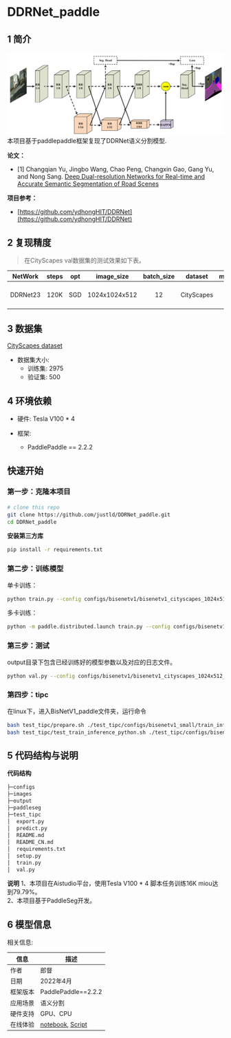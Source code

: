 # DDRNet_paddle


## 1 简介
![images](images/network.png)  
本项目基于paddlepaddle框架复现了DDRNet语义分割模型.

**论文：**
- [1] Changqian Yu, Jingbo Wang, Chao Peng, Changxin Gao, Gang Yu, and Nong Sang. [Deep Dual-resolution Networks for Real-time and Accurate Semantic Segmentation of Road Scenes](https://arxiv.org/abs/2101.06085)

**项目参考：**
- [https://github.com/ydhongHIT/DDRNet](https://github.com/ydhongHIT/DDRNet)

## 2 复现精度
>在CityScapes val数据集的测试效果如下表。


| NetWork  | steps |opt|image_size| batch_size |dataset|memory|card|  mIou  |                                             config                                              |                          weight                           |log|
|:--------:|:-----:| :---: |:--------:|:----------:| :---: | :---: | :---: |:------:|:-----------------------------------------------------------------------------------------------:|:---------------------------------------------------------:| :---: |
| DDRNet23 | 120K  |SGD|  1024x1024x512   |     12     |CityScapes|32G|4| 79.79% | [ddrnet23_cityscapes_1024x1024_120k.yml](configs/ddrnet/ddrnet23_cityscapes_1024x1024_120k.yml) | [link 提取码：z1da](https://pan.baidu.com/s/108xV62Mmn8wztX2gxKsHLQ ) |[log](log/trainer-0.log)|

## 3 数据集
[CityScapes dataset](https://www.cityscapes-dataset.com/)

- 数据集大小:
    - 训练集: 2975
    - 验证集: 500

## 4 环境依赖
- 硬件: Tesla V100 * 4

- 框架:
    - PaddlePaddle == 2.2.2


## 快速开始

### 第一步：克隆本项目
```bash
# clone this repo
git clone https://github.com/justld/DDRNet_paddle.git
cd DDRNet_paddle
```

**安装第三方库**
```bash
pip install -r requirements.txt
```


### 第二步：训练模型
单卡训练：
```bash
python train.py --config configs/bisenetv1/bisenetv1_cityscapes_1024x512_160k.yml  --do_eval --use_vdl --log_iter 100 --save_interval 1000 --save_dir output
```
多卡训练：
```bash
python -m paddle.distributed.launch train.py --config configs/bisenetv1/bisenetv1_cityscapes_1024x512_160k.yml  --do_eval --use_vdl --log_iter 100 --save_interval 1000 --save_dir output
```

### 第三步：测试
output目录下包含已经训练好的模型参数以及对应的日志文件。
```bash
python val.py --config configs/bisenetv1/bisenetv1_cityscapes_1024x512_160k.yml --model_path
```

### 第四步：tipc
在linux下，进入BisNetV1_paddle文件夹，运行命令
```bash
bash test_tipc/prepare.sh ./test_tipc/configs/bisenetv1_small/train_infer_python.txt 'lite_train_lite_infer'
bash test_tipc/test_train_inference_python.sh ./test_tipc/configs/bisenetv1_small/train_infer_python.txt 'lite_train_lite_infer'
```

## 5 代码结构与说明
**代码结构**
```
├─configs  
├─images  
├─output  
├─paddleseg  
├─test_tipc  
│  export.py  
│  predict.py  
│  README.md  
│  README_CN.md  
│  requirements.txt  
│  setup.py  
│  train.py  
│  val.py  
```
**说明**
1、本项目在Aistudio平台，使用Tesla V100 * 4 脚本任务训练16K miou达到79.79%。  
2、本项目基于PaddleSeg开发。  

## 6 模型信息

相关信息:

| 信息 | 描述                                                                                                                                                |
| --- |---------------------------------------------------------------------------------------------------------------------------------------------------|
| 作者 | 郎督                                                                                                                                                |
| 日期 | 2022年4月                                                                                                                                           |
| 框架版本 | PaddlePaddle==2.2.2                                                                                                                               |
| 应用场景 | 语义分割                                                                                                                                              |
| 硬件支持 | GPU、CPU                                                                                                                                           |
| 在线体验 | [notebook](https://aistudio.baidu.com/aistudio/projectdetail/3050198), [Script](https://aistudio.baidu.com/aistudio/clusterprojectdetail/3020181) |


